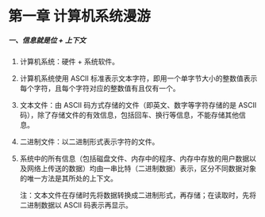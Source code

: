 # 第一章 计算机系统漫游

##### 一、信息就是位 + 上下文

1. 计算机系统：硬件 + 系统软件。

2. 计算机系统使用 ASCII 标准表示文本字符，即用一个单字节大小的整数值表示每个字符，且每个字符对应的整数值有且仅有一个。

3. 文本文件：由 ASCII 码方式存储的文件（即英文、数字等字符存储的是 ASCII 码），除了存储文件的有效信息，包括回车、换行等信息，不能存储其他信息。

4. 二进制文件：以二进制形式表示字符的文件。

5. 系统中的所有信息（包括磁盘文件、内存中的程序、内存中存放的用户数据以及网络上传送的数据）均由一串比特（二进制数据）表示，区分不同数据对象的唯一方法是其所处的上下文。

   注：文本文件在存储时先将数据转换成二进制形式，再存储；在读取时，先将二进制数据以 ASCII 码表示再显示。